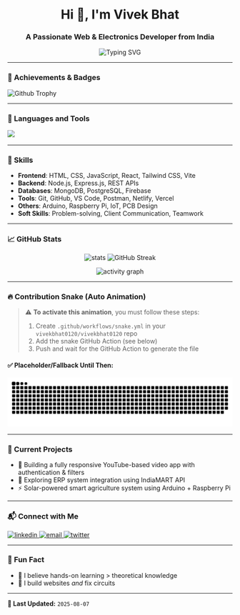 <h1 align="center">Hi 👋, I'm Vivek Bhat</h1>
<h3 align="center">A Passionate Web & Electronics Developer from India</h3>

<p align="center">
  <img src="https://readme-typing-svg.demolab.com?font=Fira+Code&weight=500&size=22&pause=1000&center=true&vCenter=true&width=435&lines=Full+Stack+Web+Developer;Electronics+and+DIY+Enthusiast;Loves+building+real-world+projects;Open+Source+Contributor" alt="Typing SVG" />
</p>

---

### 🌟 Achievements & Badges

![Github Trophy](https://github-profile-trophy.vercel.app/?username=vivekbhat0120&theme=tokyonight&column=7)

---

### 🚀 Languages and Tools

<p align="left">
  <img src="https://skillicons.dev/icons?i=html,css,js,ts,bootstrap,react,nodejs,mongodb,postgres,git,github,vscode,arduino,raspberrypi" />
</p>

---

### 🧠 Skills

- **Frontend**: HTML, CSS, JavaScript, React, Tailwind CSS, Vite  
- **Backend**: Node.js, Express.js, REST APIs  
- **Databases**: MongoDB, PostgreSQL, Firebase  
- **Tools**: Git, GitHub, VS Code, Postman, Netlify, Vercel  
- **Others**: Arduino, Raspberry Pi, IoT, PCB Design  
- **Soft Skills**: Problem-solving, Client Communication, Teamwork  

---

### 📈 GitHub Stats

<p align="center">
  <img src="https://github-readme-stats.vercel.app/api?username=vivekbhat0120&show_icons=true&theme=radical" alt="stats" />
  <img src="https://streak-stats.demolab.com?user=vivekbhat0120&theme=radical" alt="GitHub Streak" />
</p>

<p align="center">
  <img src="https://github-readme-activity-graph.cyclic.app/graph?username=vivekbhat0120&theme=tokyo-night" alt="activity graph"/>
</p>

---

### 🔥 Contribution Snake (Auto Animation)

> ⚠️ **To activate this animation**, you must follow these steps:
>
> 1. Create `.github/workflows/snake.yml` in your `vivekbhat0120/vivekbhat0120` repo
> 2. Add the snake GitHub Action (see below)
> 3. Push and wait for the GitHub Action to generate the file

#### ✅ Placeholder/Fallback Until Then:

<p align="center">
  <img src="https://github.com/Platane/snk/raw/output/github-contribution-grid-snake.svg" alt="snake animation fallback" />
</p>

---

### 📍 Current Projects

- 🔭 Building a fully responsive YouTube-based video app with authentication & filters  
- 🌱 Exploring ERP system integration using IndiaMART API  
- ⚡ Solar-powered smart agriculture system using Arduino + Raspberry Pi  

---

### 📬 Connect with Me

<p align="left">
  <a href="https://linkedin.com/in/YOUR_LINKEDIN" target="_blank">
    <img src="https://cdn-icons-png.flaticon.com/512/174/174857.png" alt="linkedin" height="30" width="30" />
  </a>
  <a href="mailto:youremail@example.com">
    <img src="https://cdn-icons-png.flaticon.com/512/732/732200.png" alt="email" height="30" width="30" />
  </a>
  <a href="https://twitter.com/YOUR_TWITTER" target="_blank">
    <img src="https://cdn-icons-png.flaticon.com/512/733/733579.png" alt="twitter" height="30" width="30" />
  </a>
</p>

---

### 🧩 Fun Fact

- 🧠 I believe hands-on learning > theoretical knowledge  
- 🔧 I build websites *and* fix circuits  

---

**🔁 Last Updated:** `2025-08-07`
